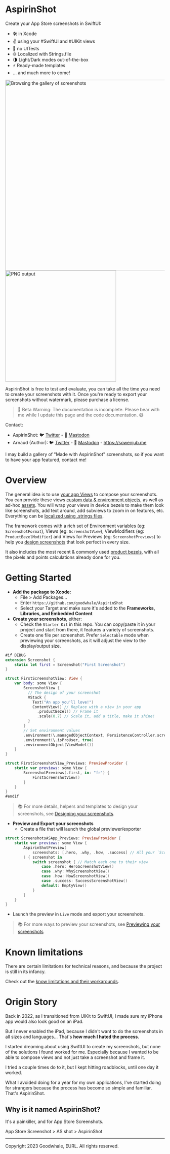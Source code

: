 # AspirinShot

Create your App Store screenshots in SwiftUI:
* 🛠️ in Xcode
* ✌️ using your #SwiftUI and #UIKit views
* 🙅 no UITests
* 🌐 Localized with Strings.file
* 🌗 Light/Dark modes out-of-the-box
* ⚡️ Ready-made templates
* … and much more to come!

<img src="https://github.com/goodwhale/AspirinShot/assets/137169/decca445-5450-4607-8edf-fb0a4ea09c46" width="600" alt="Browsing the gallery of screenshots"/>
<img src="https://github.com/goodwhale/AspirinShot/assets/137169/604c0223-68e7-447f-9bbe-83596e87c0b7" width="350" alt="PNG output"/>

AspirinShot is free to test and evaluate, you can take all the time you need to create your screenshots with it.
Once you're ready to export your screenshots without watermark, please purchase a license.

> 🚧 Beta Warning: The documentation is incomplete. Please bear with me while I update this page and the code documentation. 😅

Contact:
* AspirinShot: 🐦 [Twitter](https://twitter.com/AspirinShot) - 🦣 [Mastodon](http://indieapps.space/@aspirinshot)
* Arnaud (Author): 🐦 [Twitter](https://twitter.com/sowenjub) - 🦣 [Mastodon](http://mastodon.social/@sowenjub) - https://sowenjub.me

I may build a gallery of "Made with AspirinShot" screenshots, so if you want to have your app featured, contact me!

# Overview

The general idea is to use [your app Views](https://github.com/goodwhale/AspirinShot/wiki/Screenshots-Content#views) to compose your screenshots. You can provide these views [custom data & environment objects](https://github.com/goodwhale/AspirinShot/wiki/Screenshots-Content#data--environmentobjects), as well as ad-hoc [assets](https://github.com/goodwhale/AspirinShot/wiki/Screenshots-Content#%EF%B8%8F-images-and-other-assets).
You will wrap your views in device bezels to make them look like screenshots, add text around, add subviews to zoom in on features, etc. Everything can be [localized using .strings files](https://github.com/goodwhale/AspirinShot/wiki/Screenshots-Content#-localization).

The framework comes with a rich set of Environment variables (eg: `ScreenshotFormat`), Views (eg: `ScreenshotView`), ViewModifiers (eg: `ProductBezelModifier`) and Views for Previews (eg: `ScreenshotPreviews`) to help you [design screenshots](https://github.com/goodwhale/AspirinShot/wiki/Designing-your-screenshots) that look perfect in every size.

It also includes the most recent & commonly used [product bezels](https://github.com/goodwhale/AspirinShot/wiki/Designing-your-screenshots#bezels-views-wrappers-that-may-or-may-not-look-like-a-device), with all the pixels and points calculations already done for you.

# Getting Started

* **Add the package to Xcode:**
  * File > Add Packages…
  * Enter `https://github.com/goodwhale/AspirinShot`
  * Select your Target and make sure it's added to the **Frameworks, Libraries, and Embedded Content**
* **Create your screenshots**, either:
  * Check the `Starter Kit` in this repo. You can copy/paste it in your project and start from there, it features a variety of screenshots.
  * Create one file per screenshot. Prefer `Selectable` mode when previewing your screenshots, as it will adjust the view to the display/output size.
```swift
#if DEBUG
extension Screenshot {
    static let first = Screenshot("First Screenshot")
}

struct FirstScreenshotView: View {
    var body: some View {
        ScreenshotView {
          // The design of your screenshot
          VStack {
            Text("An app you'll love!")
            ContentView() // Replace with a view in your app
              .productBezel() // Frame it
              .scale(0.7) // Scale it, add a title, make it shine!
          }
        }
        // Set environment values
        .environment(\.managedObjectContext, PersistenceController.screenshots.viewContext)
        .environment(\.isProUser, true)
        .environmentObject(ViewModel())
    }
}

struct FirstScreenshotView_Previews: PreviewProvider {
    static var previews: some View {
        ScreenshotPreviews(.first, in: "fr") {
            FirstScreenshotView()
        }
    }
}
#endif
```

> 📚 For more details, helpers and templates to design your screenshots, see [Designing your screenshots](https://github.com/goodwhale/AspirinShot/wiki/Designing-your-screenshots).

* **Preview and Export your screenshots**
  * Create a file that will launch the global previewer/exporter
```swift
struct ScreenshotsASApp_Previews: PreviewProvider {
    static var previews: some View {
        AspirinShotPreview(
            screenshots: [.hero, .why, .how, .success] // All your `Screenshot` declarations
        ) { screenshot in
            switch screenshot { // Match each one to their view
                case .hero: HeroScreenshotView()
                case .why: WhyScreenshotView()
                case .how: HowScreenshotView()
                case .success: SuccessScreenshotView()
                default: EmptyView()
            }
        }
    }
}
```
  * Launch the preview in `Live` mode and export your screenshots.

> 📚 For more ways to preview your screenshots, see [Previewing your screenshots](https://github.com/goodwhale/AspirinShot/wiki/Previewing-your-screenshots)


# Known limitations

There are certain limitations for technical reasons, and because the project is still in its infancy.

Check out the [know limitations and their workarounds](https://github.com/goodwhale/AspirinShot/wiki/Known-limitations-&-tradeoffs).

# Origin Story

Back in 2022, as I transitioned from UIKit to SwiftUI, I made sure my iPhone app would also look good on an iPad.

But I never enabled the iPad, because I didn't want to do the screenshots in all sizes and languages… That's **how much I hated the process**.

I started dreaming about using SwiftUI to create my screenshots, but none of the solutions I found worked for me. Especially because I wanted to be able to compose views and not just take a screenshot and frame it.

I tried a couple times do to it, but I kept hitting roadblocks, until one day it worked.

What I avoided doing for a year for my own applications, I've started doing for strangers because the process has become so simple and familiar. That's AspirinShot.

## Why is it named AspirinShot?

It's a painkiller, and for App Store Screenshots.

App Store Screenshot > AS shot > AspirinShot


---
Copyright 2023 Goodwhale, EURL. All rights reserved.
